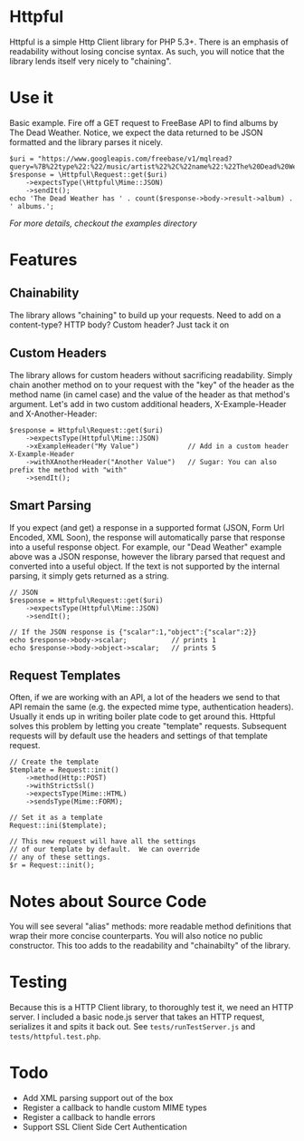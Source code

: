 # Httpful

Httpful is a simple Http Client library for PHP 5.3+.  There is an emphasis of readability without losing concise syntax.  As such, you will notice that the library lends itself very nicely to "chaining".  

# Use it

Basic example.  Fire off a GET request to FreeBase API to find albums by The Dead Weather.  Notice, we expect the data returned to be JSON formatted and the library parses it nicely.

    $uri = "https://www.googleapis.com/freebase/v1/mqlread?query=%7B%22type%22:%22/music/artist%22%2C%22name%22:%22The%20Dead%20Weather%22%2C%22album%22:%5B%5D%7D";
    $response = \Httpful\Request::get($uri)
        ->expectsType(\Httpful\Mime::JSON)
        ->sendIt();
    echo 'The Dead Weather has ' . count($response->body->result->album) . ' albums.';

*For more details, checkout the examples directory*

# Features

## Chainability

The library allows "chaining" to build up your requests.  Need to add on a content-type?  HTTP body?  Custom header?  Just tack it on

## Custom Headers

The library allows for custom headers without sacrificing readability.  Simply chain another method on to your request with the "key" of the header as the method name (in camel case) and the value of the header as that method's argument.  Let's add in two custom additional headers, X-Example-Header and X-Another-Header:

    $response = Httpful\Request::get($uri)
        ->expectsType(Httpful\Mime::JSON)
        ->xExampleHeader("My Value")            // Add in a custom header X-Example-Header
        ->withXAnotherHeader("Another Value")   // Sugar: You can also prefix the method with "with"
        ->sendIt();

## Smart Parsing

If you expect (and get) a response in a supported format (JSON, Form Url Encoded, XML Soon), the response will automatically parse that response into a useful response object.  For example, our "Dead Weather" example above was a JSON response, however the library parsed that request and converted into a useful object.  If the text is not supported by the internal parsing, it simply gets returned as a string.

    // JSON
    $response = Httpful\Request::get($uri)
        ->expectsType(Httpful\Mime::JSON)
        ->sendIt();
    
    // If the JSON response is {"scalar":1,"object":{"scalar":2}}
    echo $response->body->scalar;           // prints 1
    echo $response->body->object->scalar;   // prints 5

## Request Templates

Often, if we are working with an API, a lot of the headers we send to that API remain the same (e.g. the expected mime type, authentication headers).  Usually it ends up in writing boiler plate code to get around this.  Httpful solves this problem by letting you create "template" requests.  Subsequent requests will by default use the headers and settings of that template request.

    // Create the template
    $template = Request::init()
        ->method(Http::POST)
        ->withStrictSsl()
        ->expectsType(Mime::HTML)
        ->sendsType(Mime::FORM);
    
    // Set it as a template
    Request::ini($template);
    
    // This new request will have all the settings 
    // of our template by default.  We can override
    // any of these settings.
    $r = Request::init();

# Notes about Source Code
You will see several "alias" methods: more readable method definitions that wrap their more concise counterparts.  You will also notice no public constructor.  This too adds to the readability and "chainabilty" of the library.

# Testing

Because this is a HTTP Client library, to thoroughly test it, we need an HTTP server.  I included a basic node.js server that takes an HTTP request, serializes it and spits it back out.  See `tests/runTestServer.js` and `tests/httpful.test.php`.

# Todo

 - Add XML parsing support out of the box
 - Register a callback to handle custom MIME types
 - Register a callback to handle errors
 - Support SSL Client Side Cert Authentication
